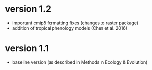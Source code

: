 # version 1.2

- important cmip5 formatting fixes (changes to raster package)
- addition of tropical phenology models (Chen et al. 2016)

# version 1.1

- baseline version (as described in Methods in Ecology & Evolution)
